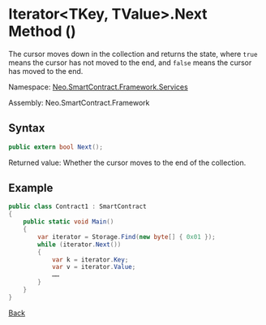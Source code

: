 # Iterator<TKey, TValue>.Next Method ()

The cursor moves down in the collection and returns the state, where `true` means the cursor has not moved to the end, and `false` means the cursor has moved to the end.

Namespace: [Neo.SmartContract.Framework.Services](../../services.md)

Assembly: Neo.SmartContract.Framework

## Syntax

```cs
public extern bool Next();
```

Returned value: Whether the cursor moves to the end of the collection.

## Example

```cs
public class Contract1 : SmartContract
{
    public static void Main()
    {
        var iterator = Storage.Find(new byte[] { 0x01 });
		while (iterator.Next())
		{
    		var k = iterator.Key;
    		var v = iterator.Value;
    		……
		}
    }
}
```



[Back](../Iterator.md)